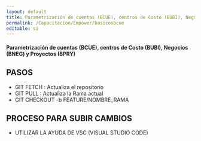 ```yaml
---
layout: default
title: Parametrización de cuentas (BCUE), centros de Costo (BUBI), Negocios (BNEG) y Proyectos (BPRY)
permalink: /Capacitacion/Empower/basicosbcue
editable: si
---
```


#### Parametrización de cuentas (BCUE), centros de Costo (BUBI), Negocios (BNEG) y Proyectos (BPRY)

## PASOS 

 - GIT FETCH : Actualiza el repositorio 
 - GIT PULL : Actualiza la Rama actual
 - GIT CHECKOUT  -b FEATURE/NOMBRE_RAMA



## PROCESO PARA SUBIR CAMBIOS

 - UTILIZAR LA AYUDA DE VSC (VISUAL STUDIO CODE)